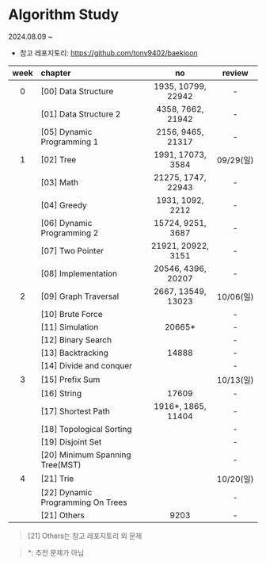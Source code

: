 # Algorithm Study

2024.08.09 ~

* 참고 레포지토리: https://github.com/tony9402/baekjoon

| week | chapter                            |         no         |  review  |
|:----:|:-----------------------------------|:------------------:|:--------:|
|  0   | [00] Data Structure                | 1935, 10799, 22942 |    -     |
|      | [01] Data Structure 2              | 4358, 7662, 21942  |    -     |
|      | [05] Dynamic Programming 1         | 2156, 9465, 21317  |    -     |
|  1   | [02] Tree                          | 1991, 17073, 3584  | 09/29(일) |
|      | [03] Math                          | 21275, 1747, 22943 |    -     |
|      | [04] Greedy                        |  1931, 1092, 2212  |    -     |
|      | [06] Dynamic Programming 2         | 15724, 9251, 3687  |    -     |
|      | [07] Two Pointer	                  | 21921, 20922, 3151 |    -     |
|      | [08] Implementation                | 20546, 4396, 20207 |    -     |
|  2   | [09] Graph Traversal               | 2667, 13549, 13023 | 10/06(일) |
|      | [10] Brute Force                   |                    |    -     |
|      | [11] Simulation                    |       20665*       |    -     |
|      | [12] Binary Search                 |                    |    -     |
|      | [13] Backtracking                  |       14888        |    -     |
|      | [14] Divide and conquer            |                    |    -     |
|  3   | [15] Prefix Sum                    |                    | 10/13(일) |
|      | [16] String                        |       17609        |    -     |
|      | [17] Shortest Path                 | 1916*, 1865, 11404 |    -     |
|      | [18] Topological Sorting           |                    |    -     |
|      | [19] Disjoint Set                  |                    |    -     |
|      | [20] Minimum Spanning Tree(MST)    |                    |    -     |
|  4   | [21] Trie                          |                    | 10/20(일) |
|      | [22] 	Dynamic Programming On Trees |                    |    -     |
|      | [21] Others                        |        9203        |    -     |

> [21] Others는 참고 레포지토리 외 문제

> *: 추천 문제가 아님





